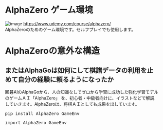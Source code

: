 # AlphaZero ゲーム環境

![image](https://github.com/Michi-123/AlphaZeroCode/assets/26673104/3b773129-74d2-4e11-bcab-d39f17c10980)
https://www.udemy.com/course/alphazero/<br>
AlphaZeroのためのゲーム環境です。セルフプレイでも使用します。<br>
<h1>AlphaZeroの意外な構造</h1>
<h2>またはAlphaGoは如何にして棋譜データの利用を止めて自分の経験に頼るようになったか</h2>
囲碁AIのAlphaGoから、人の知識なしでゼロから学習に成功した強化学習モデル のゲームＡＩ「AlphaZero」 を、初心者・中級者向けに、イラストなどで解説していきます。AlphaZeroは、将棋ＡＩとしても成果を出しています。<br>

<pre>
pip install AlphaZero_GameEnv
</pre>
<pre>
import AlphaZero_GameEnv
</pre>
